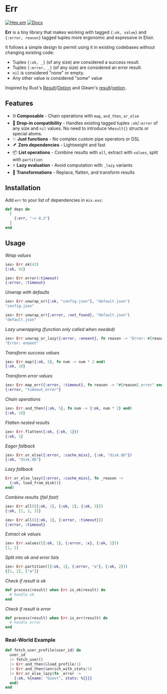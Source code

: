 # Err

[![Hex.pm](https://img.shields.io/hexpm/v/err.svg)](https://hex.pm/packages/err)
[![Docs](https://img.shields.io/badge/hex-docs-blue.svg)](https://hexdocs.pm/err)

<!-- MDOC -->

**Err** is a tiny library that makes working with tagged `{:ok, value}` and `{:error, reason}` tagged tuples more ergonomic and expressive in Elixir.

It follows a simple design to permit using it in existing codebases without changing existing code:

- Tuples `{:ok, _}` (of any size) are considered a success result.
- Tuples `{:error, _}` (of any size) are considered an error result.
- `nil` is considered "none" or empty.
- Any other value is considered "some" value

Inspired by Rust's [Result](https://doc.rust-lang.org/std/result/enum.Result.html)/[Option](https://doc.rust-lang.org/std/option/enum.Option.html) and Gleam's [result](https://hexdocs.pm/gleam_stdlib/gleam/result.html)/[option](https://hexdocs.pm/gleam_stdlib/gleam/option.html).

## Features

- ⛓ **Composable** - Chain operations with `map`, `and_then`, `or_else`
- 🔌 **Drop-in compatibility** - Handles existing tagged tuples `:ok`/`:error` of any size and `nil` values. No need to introduce `%Result{}` structs or special atoms.
- ✨ **Just functions** - No complex custom pipe operators or DSL
- 🪶 **Zero dependencies** - Lightweight and fast
- 📦 **List operations** - Combine results with `all`, extract with `values`, split with `partition`
- ⚡ **Lazy evaluation** - Avoid computation with `_lazy` variants
- 🔄 **Transformations** - Replace, flatten, and transform results

## Installation

Add `err` to your list of dependencies in `mix.exs`:

```elixir
def deps do
  [
    {:err, "~> 0.2"}
  ]
end
```

## Usage

*Wrap values*

```elixir
iex> Err.ok(42)
{:ok, 42}

iex> Err.error(:timeout)
{:error, :timeout}
```

*Unwrap with defaults*

```elixir
iex> Err.unwrap_or({:ok, "config.json"}, "default.json")
"config.json"

iex> Err.unwrap_or({:error, :not_found}, "default.json")
"default.json"
```

*Lazy unwrapping (function only called when needed)*

```elixir
iex> Err.unwrap_or_lazy({:error, :enoent}, fn reason -> "Error: #{reason}" end)
"Error: enoent"
```

*Transform success values*

```elixir
iex> Err.map({:ok, 5}, fn num -> num * 2 end)
{:ok, 10}
```

*Transform error values*

```elixir
iex> Err.map_err({:error, :timeout}, fn reason -> "#{reason}_error" end)
{:error, "timeout_error"}
```

*Chain operations*

```elixir
iex> Err.and_then({:ok, 5}, fn num -> {:ok, num * 2} end)
{:ok, 10}
```

*Flatten nested results*

```elixir
iex> Err.flatten({:ok, {:ok, 1}})
{:ok, 1}
```

*Eager fallback*

```elixir
iex> Err.or_else({:error, :cache_miss}, {:ok, "disk.db"})
{:ok, "disk.db"}
```

*Lazy fallback*

```elixir
Err.or_else_lazy({:error, :cache_miss}, fn _reason ->
  {:ok, load_from_disk()}
end)
```

*Combine results (fail fast)*

```elixir
iex> Err.all([{:ok, 1}, {:ok, 2}, {:ok, 3}])
{:ok, [1, 2, 3]}

iex> Err.all([{:ok, 1}, {:error, :timeout}])
{:error, :timeout}
```

*Extract ok values*

```elixir
iex> Err.values([{:ok, 1}, {:error, :x}, {:ok, 2}])
[1, 2]
```

*Split into ok and error lists*

```elixir
iex> Err.partition([{:ok, 1}, {:error, "a"}, {:ok, 2}])
{[1, 2], ["a"]}
```

*Check if result is ok*

```elixir
def process(result) when Err.is_ok(result) do
  # handle ok
end
```

*Check if result is error*

```elixir
def process(result) when Err.is_err(result) do
  # handle error
end
```

### Real-World Example

```elixir
def fetch_user_profile(user_id) do
  user_id
  |> fetch_user()
  |> Err.and_then(&load_profile/1)
  |> Err.and_then(&enrich_with_stats/1)
  |> Err.or_else_lazy(fn _error ->
    {:ok, %{name: "Guest", stats: %{}}}
  end)
end
```
